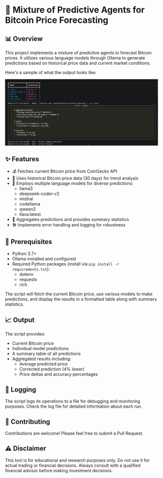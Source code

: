 # 🔮 Mixture of Predictive Agents for Bitcoin Price Forecasting

## 📊 Overview

This project implements a mixture of predictive agents to forecast Bitcoin prices. It utilizes various language models through Ollama to generate predictions based on historical price data and current market conditions.

Here's a sample of what the output looks like:

![Sample Output](BitcoinPricePredictor/output.png)

## ✨ Features

- 💰 Fetches current Bitcoin price from CoinGecko API
- 📅 Uses historical Bitcoin price data (30 days) for trend analysis
- 🤖 Employs multiple language models for diverse predictions:
  - llama3
  - deepseek-coder-v2
  - mistral
  - codellama
  - qween2
  - llava:latest
- 🧮 Aggregates predictions and provides summary statistics
- 🛠️ Implements error handling and logging for robustness

## 🚀 Prerequisites

- Python 3.7+
- Ollama installed and configured
- Required Python packages (install via `pip install -r requirements.txt`):
  - dotenv
  - requests
  - rich

The script will fetch the current Bitcoin price, use various models to make predictions, and display the results in a formatted table along with summary statistics.

## 📈 Output

The script provides:
- Current Bitcoin price
- Individual model predictions
- A summary table of all predictions
- Aggregated results including:
  - Average predicted price
  - Corrected prediction (4% lower)
  - Price deltas and accuracy percentages


## 📝 Logging

The script logs its operations to a file for debugging and monitoring purposes. Check the log file for detailed information about each run.

## 🤝 Contributing

Contributions are welcome! Please feel free to submit a Pull Request.

## ⚠️ Disclaimer

This tool is for educational and research purposes only. Do not use it for actual trading or financial decisions. Always consult with a qualified financial advisor before making investment decisions.
